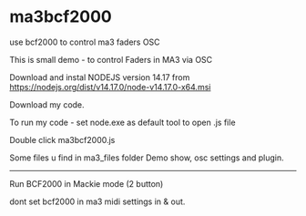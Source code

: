 # ma3bcf2000
use bcf2000 to control ma3 faders OSC


This is small demo - to control Faders in MA3 via OSC

Download and instal NODEJS version 14.17 from https://nodejs.org/dist/v14.17.0/node-v14.17.0-x64.msi

Download my code.


To run my code - set node.exe as default tool to open .js file

Double click ma3bcf2000.js


Some files u find in ma3_files folder
Demo show, osc settings and plugin.


---- 
Run BCF2000 in Mackie mode (2 button)

dont set bcf2000 in ma3 midi settings in & out.
